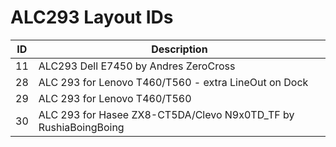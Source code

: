# ALC293 Layout IDs

| ID | Description |
|---|---|
| 11 | ALC293 Dell E7450 by Andres ZeroCross |
| 28 | ALC 293 for Lenovo T460/T560 - extra LineOut on Dock |
| 29 | ALC 293 for Lenovo T460/T560 |
| 30 | ALC 293 for Hasee ZX8-CT5DA/Clevo N9x0TD_TF by RushiaBoingBoing |
